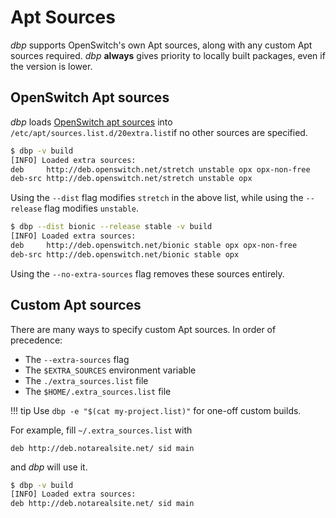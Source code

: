 # Apt Sources

*dbp* supports OpenSwitch's own Apt sources, along with any custom Apt sources required. *dbp* **always** gives priority to locally built packages, even if the version is lower.

## OpenSwitch Apt sources

*dbp* loads [OpenSwitch apt sources](http://deb.openswitch.net) into `/etc/apt/sources.list.d/20extra.list`if no other sources are specified.

```bash
$ dbp -v build
[INFO] Loaded extra sources:
deb     http://deb.openswitch.net/stretch unstable opx opx-non-free
deb-src http://deb.openswitch.net/stretch unstable opx
```

Using the `--dist` flag modifies `stretch` in the above list, while using the `--release` flag modifies `unstable`.

```bash
$ dbp --dist bionic --release stable -v build
[INFO] Loaded extra sources:
deb     http://deb.openswitch.net/bionic stable opx opx-non-free
deb-src http://deb.openswitch.net/bionic stable opx
```

Using the `--no-extra-sources` flag removes these sources entirely.

## Custom Apt sources

There are many ways to specify custom Apt sources. In order of precedence:

* The `--extra-sources` flag
* The `$EXTRA_SOURCES` environment variable
* The `./extra_sources.list` file
* The `$HOME/.extra_sources.list` file

!!! tip
    Use `dbp -e "$(cat my-project.list)"` for one-off custom builds.

For example, fill `~/.extra_sources.list` with

```
deb http://deb.notarealsite.net/ sid main
```

and *dbp* will use it.

```bash
$ dbp -v build
[INFO] Loaded extra sources:
deb http://deb.notarealsite.net/ sid main
```
